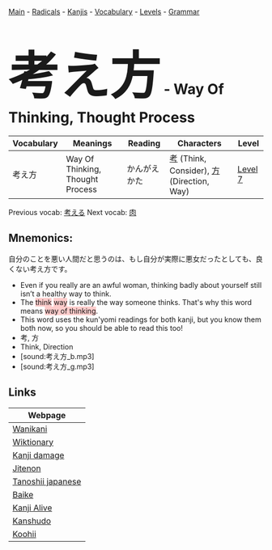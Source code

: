 <style> bigfont {font-size: 100px}</style>
[Main](../README.md) -
[Radicals](../radicals.md) -
[Kanjis](../kanjis.md) -
[Vocabulary](../vocabulary.md) -
[Levels](../levels.md) -
[Grammar](../grammar.md)
# <bigfont> 考え方</bigfont> - Way Of Thinking, Thought Process 

| Vocabulary | Meanings | Reading | Characters | Level |
| --- | --- | --- | --- | --- |
| 考え方 | Way Of Thinking, Thought Process | かんがえかた |  [考](../kanjis/考.md) (Think, Consider), [方](../kanjis/方.md) (Direction, Way) | [Level 7](../levels/wk_level7.md) |

Previous vocab: [考える](考える.md) Next vocab: [肉](肉.md) 

## Mnemonics:
自分のことを悪い人間だと思うのは、もし自分が実際に悪女だったとしても、良くない考え方です。
* Even if you really are an awful woman, thinking badly about yourself still isn’t a healthy way to think.
* The <span style="background-color:#ffcccb"> think</span> <span style="background-color:#ffcccb"> way</span> is really the way someone thinks. That's why this word means <span style="background-color:#ffcccb"> way of thinking</span>.
* This word uses the kun'yomi readings for both kanji, but you know them both now, so you should be able to read this too!
* 考, 方
* Think, Direction
* [sound:考え方_b.mp3]
* [sound:考え方_g.mp3]


## Links 

| Webpage |
| --- |
| [Wanikani          ](https://www.wanikani.com/kanji/考え方) |
| [Wiktionary        ](https://en.wiktionary.org/wiki/考え方) |
| [Kanji damage      ](http://www.kanjidamage.com/kanji/search?utf8=✓&q=考え方) |
| [Jitenon           ](https://jitenon.com/kanji/考え方) |
| [Tanoshii japanese ](https://www.tanoshiijapanese.com/dictionary/kanji.cfm?k=考え方) |
| [Baike             ](https://baike.baidu.com/item/考え方) |
| [Kanji Alive       ](https://app.kanjialive.com/考え方) |
| [Kanshudo          ](https://www.kanshudo.com/searchmn?q=考え方) |
| [Koohii            ](https://kanji.koohii.com/study/kanji/考え方) |
